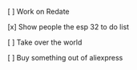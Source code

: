[ ] Work on Redate
 
[x] Show people the esp 32 to do list
 
[ ] Take over the world

[ ] Buy something out of  aliexpress
